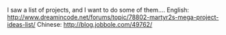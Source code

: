 I saw a list of projects, and I want to do some of them....
English: http://www.dreamincode.net/forums/topic/78802-martyr2s-mega-project-ideas-list/
Chinese: http://blog.jobbole.com/49762/